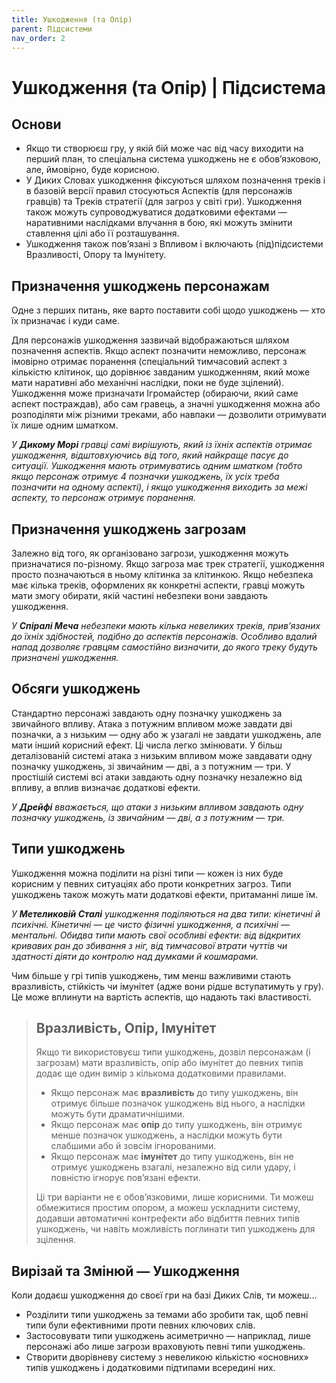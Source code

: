 ```yaml
---
title: Ушкодження (та Опір)
parent: Підсистеми
nav_order: 2
---
```


# Ушкодження (та Опір) | Підсистема

## Основи
- Якщо ти створюєш гру, у якій бій може час від часу виходити на перший план, то спеціальна система ушкоджень не є обов’язковою, але, ймовірно, буде корисною.
- У Диких Словах ушкодження фіксуються шляхом позначення треків і в базовій версії правил стосуються Аспектів (для персонажів гравців) та Треків стратегії (для загроз у світі гри). Ушкодження також можуть супроводжуватися додатковими ефектами — наративними наслідками влучання в бою, які можуть змінити ставлення цілі або її розташування.
- Ушкодження також пов’язані з Впливом і включають (під)підсистеми Вразливості, Опору та Імунітету.

## Призначення ушкоджень персонажам
Одне з перших питань, яке варто поставити собі щодо ушкоджень — хто їх призначає і куди саме.

Для персонажів ушкодження зазвичай відображаються шляхом позначення аспектів. Якщо аспект позначити неможливо, персонаж імовірно отримає поранення (спеціальний тимчасовий аспект з кількістю клітинок, що дорівнює завданим ушкодженням, який може мати наративні або механічні наслідки, поки не буде зцілений). Ушкодження може призначати Ігромайстер (обираючи, який саме аспект постраждав), або сам гравець, а значні ушкодження можна або розподіляти між різними треками, або навпаки — дозволити отримувати їх лише одним шматком.

_У **Дикому Морі** гравці самі вирішують, який із їхніх аспектів отримає ушкодження, відштовхуючись від того, який найкраще пасує до ситуації. Ушкодження мають отримуватись одним шматком (тобто якщо персонаж отримує 4 позначки ушкоджень, їх усіх треба позначити на одному аспекті), і якщо ушкодження виходить за межі аспекту, то персонаж отримує поранення._

## Призначення ушкоджень загрозам
Залежно від того, як організовано загрози, ушкодження можуть призначатися по-різному. Якщо загроза має трек стратегії, ушкодження просто позначаються в ньому клітинка за клітинкою. Якщо небезпека має кілька треків, оформлених як конкретні аспекти, гравці можуть мати змогу обирати, якій частині небезпеки вони завдають ушкодження.

_У **Спіралі Меча** небезпеки мають кілька невеликих треків, прив’язаних до їхніх здібностей, подібно до аспектів персонажів. Особливо вдалий напад дозволяє гравцям самостійно визначити, до якого треку будуть призначені ушкодження._

## Обсяги ушкоджень
Стандартно персонажі завдають одну позначку ушкоджень за звичайного впливу. Атака з потужним впливом може завдати дві позначки, а з низьким — одну або ж узагалі не завдати ушкоджень, але мати інший корисний ефект.
Ці числа легко змінювати. У більш деталізованій системі атака з низьким впливом може завдавати одну позначку ушкоджень, зі звичайним — дві, а з потужним — три. У простішій системі всі атаки завдають одну позначку незалежно від впливу, а вплив визначає додаткові ефекти.

_У **Дрейфі** вважається, що атаки з низьким впливом завдають одну позначку ушкоджень, із звичайним — дві, а з потужним — три._

## Типи ушкоджень
Ушкодження можна поділити на різні типи — кожен із них буде корисним у певних ситуаціях або проти конкретних загроз. Типи ушкоджень також можуть мати додаткові ефекти, притаманні лише їм.

_У **Метеликовій Сталі** ушкодження поділяються на два типи: кінетичні й психічні. Кінетичні — це чисто фізичні ушкодження, а психічні — ментальні. Обидва типи мають свої особливі ефекти: від відкритих кривавих ран до збивання з ніг, від тимчасової втрати чуттів чи здатності діяти до контролю над думками й кошмарами._

Чим більше у грі типів ушкоджень, тим менш важливими стають вразливість, стійкість чи імунітет (адже вони рідше вступатимуть у гру). Це може вплинути на вартість аспектів, що надають такі властивості.

> ## Вразливість, Опір, Імунітет
> Якщо ти використовуєш типи ушкоджень, дозвіл персонажам (і загрозам) мати вразливість, опір або імунітет до певних типів додає ще один вимір з кількома додатковими правилами.
> - Якщо персонаж має **вразливість** до типу ушкоджень, він отримує більше позначок ушкоджень від нього, а наслідки можуть бути драматичнішими.
> - Якщо персонаж має **опір** до типу ушкоджень, він отримує менше позначок ушкоджень, а наслідки можуть бути слабшими або й зовсім ігнорованими.
> - Якщо персонаж має **імунітет** до типу ушкоджень, він не отримує ушкоджень взагалі, незалежно від сили удару, і повністю ігнорує пов’язані ефекти.
>
> Ці три варіанти не є обов’язковими, лише корисними. Ти можеш обмежитися простим опором, а можеш ускладнити систему, додавши автоматичні контрефекти або відбиття певних типів ушкоджень, чи навіть можливість поглинати тип ушкоджень для зцілення.

## Вирізай та Змінюй — Ушкодження
Коли додаєш ушкодження до своєї гри на базі Диких Слів, ти можеш...
- Розділити типи ушкоджень за темами або зробити так, щоб певні типи були ефективними проти певних ключових слів.
- Застосовувати типи ушкоджень асиметрично — наприклад, лише персонажі або лише загрози враховують певні типи ушкоджень.
- Створити дворівневу систему з невеликою кількістю «основних» типів ушкоджень і додатковими підтипами всередині них.
